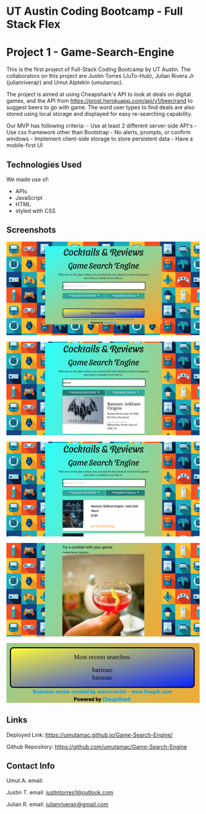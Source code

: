 # UT Austin Coding Bootcamp - Full Stack Flex
# Project 1 - Game-Search-Engine

This is the first project of Full-Stack Coding Bootcamp by UT Austin. The collaborators on this project are Justin Torres (JuTo-Hub), Julian Rivera Jr (julianriverajr) and Umut Alptekin (umutamac).

The project is aimed at using Cheapshark's API to look at deals on digital games, and the API from https://prost.herokuapp.com/api/v1/beer/rand to suggest beers to go with game. The word user types to find deals are also stored using local storage and displayed for easy re-searching capability.

Our MVP has following criteria:
    - Use at least 2 different server-side API's
    - Use css framework other than Bootstrap
    - No alerts, prompts, or confirm windows
    - Implement client-side storage to store persistent data
    - Have a mobile-first UI
    
## Technologies Used

We made use of:
* APIs
* JavaScript 
* HTML
* styled with CSS

## Screenshots

![main-page-screenshot](./assets/cAndR-Main.png)


![reviews-screenshot](./assets/cAndR-Reviews.png)


![deals-screenshot](./assets/cAndR-Deals.png)


![cocktail-screenshot](./assets/cAndR-cocktail.png)


![localStorage-screenshot](./assets/cAndR-localStorage.png)

## Links

Deployed Link: https://umutamac.github.io/Game-Search-Engine/

Github Repository: https://github.com/umutamac/Game-Search-Engine

## Contact Info
Umut A.
email:

Justin T.
email: justintorres1@outlook.com

Julian R.
email: julianriverajr@gmail.com
